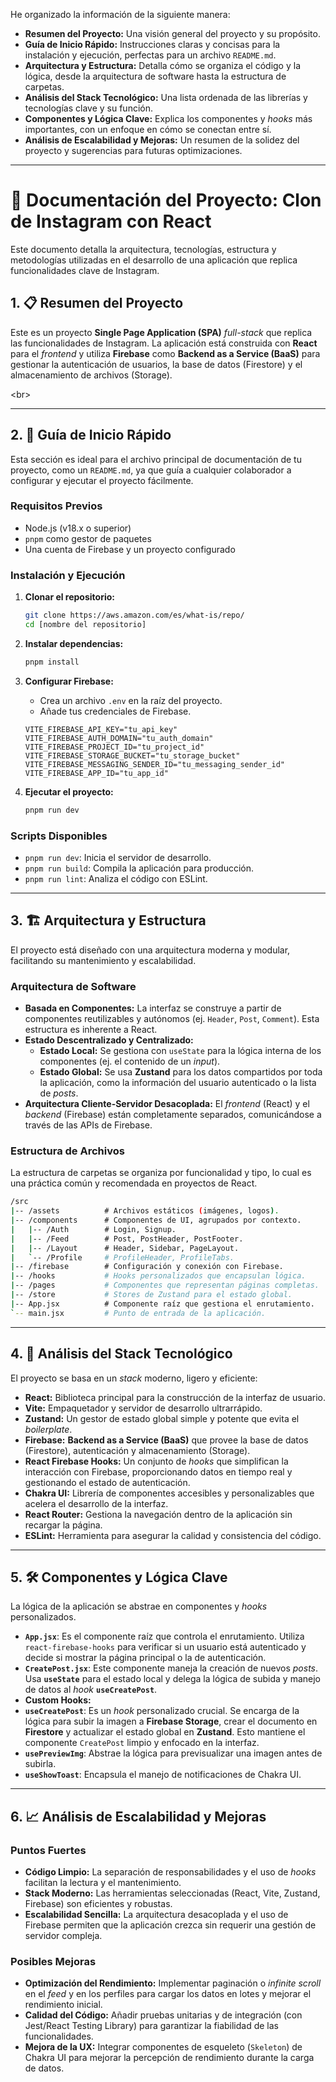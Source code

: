 He organizado la información de la siguiente manera:

-   **Resumen del Proyecto:** Una visión general del proyecto y su propósito.
-   **Guía de Inicio Rápido:** Instrucciones claras y concisas para la instalación y ejecución, perfectas para un archivo `README.md`.
-   **Arquitectura y Estructura:** Detalla cómo se organiza el código y la lógica, desde la arquitectura de software hasta la estructura de carpetas.
-   **Análisis del Stack Tecnológico:** Una lista ordenada de las librerías y tecnologías clave y su función.
-   **Componentes y Lógica Clave:** Explica los componentes y _hooks_ más importantes, con un enfoque en cómo se conectan entre sí.
-   **Análisis de Escalabilidad y Mejoras:** Un resumen de la solidez del proyecto y sugerencias para futuras optimizaciones.

---

# 🚀 Documentación del Proyecto: Clon de Instagram con React

Este documento detalla la arquitectura, tecnologías, estructura y metodologías utilizadas en el desarrollo de una aplicación que replica funcionalidades clave de Instagram.

## 1\. 📋 Resumen del Proyecto

Este es un proyecto **Single Page Application (SPA)** _full-stack_ que replica las funcionalidades de Instagram. La aplicación está construida con **React** para el _frontend_ y utiliza **Firebase** como **Backend as a Service (BaaS)** para gestionar la autenticación de usuarios, la base de datos (Firestore) y el almacenamiento de archivos (Storage).

\<br\>

---

## 2\. 🚀 Guía de Inicio Rápido

Esta sección es ideal para el archivo principal de documentación de tu proyecto, como un `README.md`, ya que guía a cualquier colaborador a configurar y ejecutar el proyecto fácilmente.

### Requisitos Previos

-   Node.js (v18.x o superior)
-   `pnpm` como gestor de paquetes
-   Una cuenta de Firebase y un proyecto configurado

### Instalación y Ejecución

1.  **Clonar el repositorio:**

    ```bash
    git clone https://aws.amazon.com/es/what-is/repo/
    cd [nombre del repositorio]
    ```

2.  **Instalar dependencias:**

    ```bash
    pnpm install
    ```

3.  **Configurar Firebase:**

    -   Crea un archivo `.env` en la raíz del proyecto.
    -   Añade tus credenciales de Firebase.

    <!-- end list -->

    ```env
    VITE_FIREBASE_API_KEY="tu_api_key"
    VITE_FIREBASE_AUTH_DOMAIN="tu_auth_domain"
    VITE_FIREBASE_PROJECT_ID="tu_project_id"
    VITE_FIREBASE_STORAGE_BUCKET="tu_storage_bucket"
    VITE_FIREBASE_MESSAGING_SENDER_ID="tu_messaging_sender_id"
    VITE_FIREBASE_APP_ID="tu_app_id"
    ```

4.  **Ejecutar el proyecto:**

    ```bash
    pnpm run dev
    ```

### Scripts Disponibles

-   `pnpm run dev`: Inicia el servidor de desarrollo.
-   `pnpm run build`: Compila la aplicación para producción.
-   `pnpm run lint`: Analiza el código con ESLint.

---

## 3\. 🏗️ Arquitectura y Estructura

El proyecto está diseñado con una arquitectura moderna y modular, facilitando su mantenimiento y escalabilidad.

### Arquitectura de Software

-   **Basada en Componentes:** La interfaz se construye a partir de componentes reutilizables y autónomos (ej. `Header`, `Post`, `Comment`). Esta estructura es inherente a React.
-   **Estado Descentralizado y Centralizado:**
    -   **Estado Local:** Se gestiona con `useState` para la lógica interna de los componentes (ej. el contenido de un _input_).
    -   **Estado Global:** Se usa **Zustand** para los datos compartidos por toda la aplicación, como la información del usuario autenticado o la lista de _posts_.
-   **Arquitectura Cliente-Servidor Desacoplada:** El _frontend_ (React) y el _backend_ (Firebase) están completamente separados, comunicándose a través de las APIs de Firebase.

### Estructura de Archivos

La estructura de carpetas se organiza por funcionalidad y tipo, lo cual es una práctica común y recomendada en proyectos de React.

```bash
/src
|-- /assets          # Archivos estáticos (imágenes, logos).
|-- /components      # Componentes de UI, agrupados por contexto.
|   |-- /Auth        # Login, Signup.
|   |-- /Feed        # Post, PostHeader, PostFooter.
|   |-- /Layout      # Header, Sidebar, PageLayout.
|   `-- /Profile     # ProfileHeader, ProfileTabs.
|-- /firebase        # Configuración y conexión con Firebase.
|-- /hooks           # Hooks personalizados que encapsulan lógica.
|-- /pages           # Componentes que representan páginas completas.
|-- /store           # Stores de Zustand para el estado global.
|-- App.jsx          # Componente raíz que gestiona el enrutamiento.
`-- main.jsx         # Punto de entrada de la aplicación.
```

---

## 4\. 🧩 Análisis del Stack Tecnológico

El proyecto se basa en un _stack_ moderno, ligero y eficiente:

-   **React:** Biblioteca principal para la construcción de la interfaz de usuario.
-   **Vite:** Empaquetador y servidor de desarrollo ultrarrápido.
-   **Zustand:** Un gestor de estado global simple y potente que evita el _boilerplate_.
-   **Firebase:** **Backend as a Service (BaaS)** que provee la base de datos (Firestore), autenticación y almacenamiento (Storage).
-   **React Firebase Hooks:** Un conjunto de _hooks_ que simplifican la interacción con Firebase, proporcionando datos en tiempo real y gestionando el estado de autenticación.
-   **Chakra UI:** Librería de componentes accesibles y personalizables que acelera el desarrollo de la interfaz.
-   **React Router:** Gestiona la navegación dentro de la aplicación sin recargar la página.
-   **ESLint:** Herramienta para asegurar la calidad y consistencia del código.

---

## 5\. 🛠️ Componentes y Lógica Clave

La lógica de la aplicación se abstrae en componentes y _hooks_ personalizados.

-   **`App.jsx`**: Es el componente raíz que controla el enrutamiento. Utiliza `react-firebase-hooks` para verificar si un usuario está autenticado y decide si mostrar la página principal o la de autenticación.
-   **`CreatePost.jsx`**: Este componente maneja la creación de nuevos _posts_. Usa **`useState`** para el estado local y delega la lógica de subida y manejo de datos al _hook_ **`useCreatePost`**.
-   **Custom Hooks:**
-   **`useCreatePost`**: Es un _hook_ personalizado crucial. Se encarga de la lógica para subir la imagen a **Firebase Storage**, crear el documento en **Firestore** y actualizar el estado global en **Zustand**. Esto mantiene el componente `CreatePost` limpio y enfocado en la interfaz.
-   **`usePreviewImg`**: Abstrae la lógica para previsualizar una imagen antes de subirla.
-   **`useShowToast`**: Encapsula el manejo de notificaciones de Chakra UI.

---

## 6\. 📈 Análisis de Escalabilidad y Mejoras

### Puntos Fuertes

-   **Código Limpio:** La separación de responsabilidades y el uso de _hooks_ facilitan la lectura y el mantenimiento.
-   **Stack Moderno:** Las herramientas seleccionadas (React, Vite, Zustand, Firebase) son eficientes y robustas.
-   **Escalabilidad Sencilla:** La arquitectura desacoplada y el uso de Firebase permiten que la aplicación crezca sin requerir una gestión de servidor compleja.

### Posibles Mejoras

-   **Optimización del Rendimiento:** Implementar paginación o _infinite scroll_ en el _feed_ y en los perfiles para cargar los datos en lotes y mejorar el rendimiento inicial.
-   **Calidad del Código:** Añadir pruebas unitarias y de integración (con Jest/React Testing Library) para garantizar la fiabilidad de las funcionalidades.
-   **Mejora de la UX:** Integrar componentes de esqueleto (`Skeleton`) de Chakra UI para mejorar la percepción de rendimiento durante la carga de datos.
